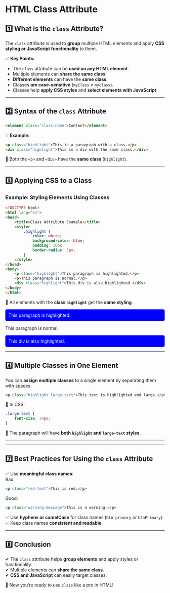 
# **HTML Class Attribute**  

## **1️⃣ What is the `class` Attribute?**  
The `class` attribute is used to **group** multiple HTML elements and apply **CSS styling or JavaScript functionality** to them.  

✅ **Key Points:**  
- The `class` attribute can be **used on any HTML element**.  
- Multiple elements can **share the same class**.  
- **Different elements** can have the **same class**.  
- Classes **are case-sensitive** (`myClass` ≠ `myclass`).  
- Classes help **apply CSS styles** and **select elements with JavaScript**.  

---

## **2️⃣ Syntax of the `class` Attribute**  
```html
<element class="class-name">Content</element>
```
💡 **Example:**  
```html
<p class="highlight">This is a paragraph with a class.</p>
<div class="highlight">This is a div with the same class.</div>
```
📌 Both the `<p>` and `<div>` have the **same class** (`highlight`).  

---

## **3️⃣ Applying CSS to a Class**  
### **Example: Styling Elements Using Classes**  
```html
<!DOCTYPE html>
<html lang="en">
<head>
    <title>Class Attribute Example</title>
    <style>
        .highlight {
            color: white;
            background-color: blue;
            padding: 10px;
            border-radius: 5px;
        }
    </style>
</head>
<body>
    <p class="highlight">This paragraph is highlighted.</p>
    <p>This paragraph is normal.</p>
    <div class="highlight">This div is also highlighted.</div>
</body>
</html>
```
📌 All elements with the **class `highlight`** get the **same styling**.
<!DOCTYPE html>
<html lang="en">
<head>
    <title>Class Attribute Example</title>
    <style>
        .highlight {
            color: white;
            background-color: blue;
            padding: 10px;
            border-radius: 5px;
        }
    </style>
</head>
<body>
    <p class="highlight">This paragraph is highlighted.</p>
    <p>This paragraph is normal.</p>
    <div class="highlight">This div is also highlighted.</div>
</body>
</html>

---

## **4️⃣ Multiple Classes in One Element**  
You can **assign multiple classes** to a single element by separating them with spaces.  

```html
<p class="highlight large-text">This text is highlighted and large.</p>
```
🔹 In CSS:  
```css
.large-text {
    font-size: 24px;
}
```
📌 The paragraph will have **both `highlight` and `large-text` styles**.  

---


---


## **7️⃣ Best Practices for Using the `class` Attribute**  
✅ Use **meaningful class names**:  
Bad:  
```html
<p class="red-text">This is red.</p>
```
Good:  
```html
<p class="warning-message">This is a warning.</p>
```

✅ Use **hyphens or camelCase** for class names (`btn-primary` or `btnPrimary`).  
✅ Keep class names **consistent and readable**.  

---

## **8️⃣ Conclusion**  
✔ The `class` attribute helps **group elements** and apply styles or functionality.  
✔ Multiple elements can **share the same class**.  
✔ **CSS and JavaScript** can easily target classes.  


🚀 Now you’re ready to use `class` like a pro in HTML!